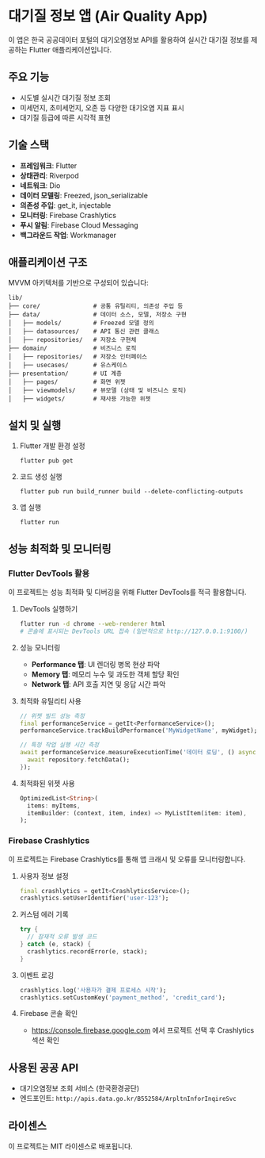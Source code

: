 # 대기질 정보 앱 (Air Quality App)

이 앱은 한국 공공데이터 포털의 대기오염정보 API를 활용하여 실시간 대기질 정보를 제공하는 Flutter 애플리케이션입니다.

## 주요 기능

- 시도별 실시간 대기질 정보 조회
- 미세먼지, 초미세먼지, 오존 등 다양한 대기오염 지표 표시
- 대기질 등급에 따른 시각적 표현

## 기술 스택

- **프레임워크**: Flutter
- **상태관리**: Riverpod
- **네트워크**: Dio
- **데이터 모델링**: Freezed, json_serializable
- **의존성 주입**: get_it, injectable
- **모니터링**: Firebase Crashlytics
- **푸시 알림**: Firebase Cloud Messaging
- **백그라운드 작업**: Workmanager

## 애플리케이션 구조

MVVM 아키텍처를 기반으로 구성되어 있습니다:

```
lib/
├── core/               # 공통 유틸리티, 의존성 주입 등
├── data/               # 데이터 소스, 모델, 저장소 구현
│   ├── models/         # Freezed 모델 정의
│   ├── datasources/    # API 통신 관련 클래스
│   ├── repositories/   # 저장소 구현체
├── domain/             # 비즈니스 로직
│   ├── repositories/   # 저장소 인터페이스
│   ├── usecases/       # 유스케이스
├── presentation/       # UI 계층
│   ├── pages/          # 화면 위젯
│   ├── viewmodels/     # 뷰모델 (상태 및 비즈니스 로직)
│   ├── widgets/        # 재사용 가능한 위젯
```

## 설치 및 실행

1. Flutter 개발 환경 설정

   ```
   flutter pub get
   ```

2. 코드 생성 실행

   ```
   flutter pub run build_runner build --delete-conflicting-outputs
   ```

3. 앱 실행
   ```
   flutter run
   ```

## 성능 최적화 및 모니터링

### Flutter DevTools 활용

이 프로젝트는 성능 최적화 및 디버깅을 위해 Flutter DevTools를 적극 활용합니다.

1. DevTools 실행하기

   ```bash
   flutter run -d chrome --web-renderer html
   # 콘솔에 표시되는 DevTools URL 접속 (일반적으로 http://127.0.0.1:9100/)
   ```

2. 성능 모니터링

   - **Performance 탭**: UI 렌더링 병목 현상 파악
   - **Memory 탭**: 메모리 누수 및 과도한 객체 할당 확인
   - **Network 탭**: API 호출 지연 및 응답 시간 파악

3. 최적화 유틸리티 사용

   ```dart
   // 위젯 빌드 성능 측정
   final performanceService = getIt<PerformanceService>();
   performanceService.trackBuildPerformance('MyWidgetName', myWidget);

   // 특정 작업 실행 시간 측정
   await performanceService.measureExecutionTime('데이터 로딩', () async {
     await repository.fetchData();
   });
   ```

4. 최적화된 위젯 사용
   ```dart
   OptimizedList<String>(
     items: myItems,
     itemBuilder: (context, item, index) => MyListItem(item: item),
   );
   ```

### Firebase Crashlytics

이 프로젝트는 Firebase Crashlytics를 통해 앱 크래시 및 오류를 모니터링합니다.

1. 사용자 정보 설정

   ```dart
   final crashlytics = getIt<CrashlyticsService>();
   crashlytics.setUserIdentifier('user-123');
   ```

2. 커스텀 에러 기록

   ```dart
   try {
     // 잠재적 오류 발생 코드
   } catch (e, stack) {
     crashlytics.recordError(e, stack);
   }
   ```

3. 이벤트 로깅

   ```dart
   crashlytics.log('사용자가 결제 프로세스 시작');
   crashlytics.setCustomKey('payment_method', 'credit_card');
   ```

4. Firebase 콘솔 확인
   - https://console.firebase.google.com 에서 프로젝트 선택 후 Crashlytics 섹션 확인

## 사용된 공공 API

- 대기오염정보 조회 서비스 (한국환경공단)
- 엔드포인트: `http://apis.data.go.kr/B552584/ArpltnInforInqireSvc`

## 라이센스

이 프로젝트는 MIT 라이센스로 배포됩니다.

